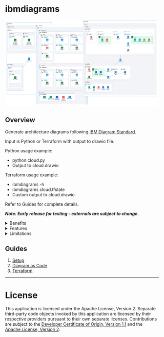 # ibmdiagrams

![collage](docs/images/collage.drawio.png)

## Overview

Generate architecture diagrams following [IBM Diagram Standard](https://www.ibm.com/design/language/infographics/technical-diagrams/design).

Input is Python or Terraform with output to drawio file.

Python usage example:
- python cloud.py
- Output to  cloud.drawio

Terraform usage example:
- ibmdiagrams -h
- ibmdiagrams cloud.tfstate
- Custom output to cloud.drawio
<!--
- ibmdiagrams --general cloud.tfstate
- General output to cloud.drawio
-->

Refer to Guides for complete details.

<b><i>Note: Early release for testing - externals are subject to change.</i></b>

<details><summary>Benefits</summary>

### Diagram as Code

* Easily create diagrams in Python to validate architectures.
* Quickly create and make changes without repositioning elements.
* Track changes and revert to previous versions as needed.
* Easily customized for other projects.

### Terraform

* Easily create diagrams of infrastructure provisioned with Terraform.
* Quickly come up-to-speed on existing environments.
</details>

<details><summary>Features</summary>

1. Diagrams generated by ibmdiagrams follow the [IBM Diagram Standard](https://www.ibm.com/design/language/infographics/technical-diagrams/design) using IBM Color Palette and IBM Plex Fonts.
2. Sidebars:
- ibmcloud is becoming hardened and less likely to change.
- ibmshapes if available is not hardened and likely to change.
3. Shapes:
- Group (container=1) represents a deployedOn relationship (e.g. virtual server is deployedOn a subnet).
- Zone (container=0) represents a deployedTo relationship (e.g. virtual server is deployedTo a security group).
- Node (square shape) represent standalone components or devices.
- Actor (round shape) represent roles, functions or attributes played by human users, devices and other entities that interact with any of the above.
4. Selecting within non-containers:
- ibmdiagrams generates correct Z order autommatically.
- If needed, use alt-click or option-click to select shapes within non-containers, or define Z order by moving shapes backward.
5. Labels:
- ibmdiagrams enables the use of two labels on all shapes with a label that is SemiBold font and a sublabel (under label) that is regular font using html: \<b style='font-weight:600'>label\</b>\<br>sublabel
- Users can also add \<br> tags in labels and sublabels for  additional lines.
- Group properties are generated according to how many lines are intended to ensure proper label placement, e.g. Labels with one, two, or three lines will be centered vertically in the 48 height of the group label, and greater than three lines will start at the top of the 48 height and continue downward.
6. Fill colors:
- ibmdiagrams generates shapes with fill colors that are either white or a light color from same color family as the corresponding primary color (e.g. Cyan 50 is primary and fill is Cyan 10 or white).
7. Connectors (in progress):
- Line styles can be solid, dashed, dotted, double, and tunnel are supported according to existing styles in drawio.
- Line ends can be arrow (filled or open), circle (filled or open), and diamond (filled or open).
</details>

<details><summary>Limitations</summary>

1. diagram-as-code in general does not have a mechanism for groups spanning other groups (e.g. in ibmdiagrams the same security group in two subnets has to be coded as two separate security groups with the same name) - improving this to some extent is a future consideration.  Similarly, manually creating diagrams can be problematic since all of the possible combinations can be difficult to represent.

2. Connectors are direct point-to-point with the plan to improve the layout and flexibility.  Similarly, manually creating connectors requires diligence to lay out connectors to not overlap and using properties such as edgeStyle=orthogonalEdgeStyle, etc.

</details>

## Guides

1. [Setup](docs/setup.md)
2. [Diagram as Code](docs/diagram-as-code.md)
3. [Terraform](docs/terraform.md)

---

# License

This application is licensed under the Apache License, Version 2.  Separate third-party code objects invoked by this application are licensed by their respective providers pursuant to their own separate licenses.  Contributions are subject to the [Developer Certificate of Origin, Version 1.1](https://developercertificate.org/) and the [Apache License, Version 2](https://www.apache.org/licenses/LICENSE-2.0.txt).

